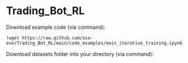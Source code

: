 # Trading_Bot_RL

Download example code (via command):
```
!wget https://raw.github.com/asa-eve/Trading_Bot_RL/main/code_examples/main_iterative_training.ipynb
```

Download datasets folder into your directory (via command):
```
```
